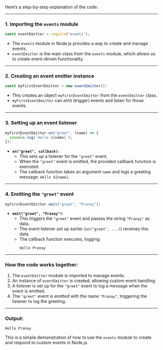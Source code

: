 Here’s a step-by-step explanation of the code:

---

### **1. Importing the `events` module**
```javascript
const eventEmitter = require("events");
```
- The `events` module in Node.js provides a way to create and manage events.
- `eventEmitter` is the main class from the `events` module, which allows us to create event-driven functionality.

---

### **2. Creating an event emitter instance**
```javascript
const myFirstEventEmitter = new eventEmitter();
```
- This creates an object `myFirstEventEmitter` from the `eventEmitter` class.
- `myFirstEventEmitter` can emit (trigger) events and listen for those events.

---

### **3. Setting up an event listener**
```javascript
myFirstEventEmitter.on("greet", (name) => {
  console.log(`Hello ${name}`);
});
```
- **`on("greet", callback)`**:
    - This sets up a listener for the `"greet"` event.
    - When the `"greet"` event is emitted, the provided callback function is executed.
    - The callback function takes an argument `name` and logs a greeting message: `Hello ${name}`.

---

### **4. Emitting the `"greet"` event**
```javascript
myFirstEventEmitter.emit("greet", "Pranay");
```
- **`emit("greet", "Pranay")`**:
    - This triggers the `"greet"` event and passes the string `"Pranay"` as data.
    - The event listener set up earlier (`on("greet", ...)`) receives this data.
    - The callback function executes, logging:
      ```plaintext
      Hello Pranay
      ```

---

### **How the code works together**:
1. The `eventEmitter` module is imported to manage events.
2. An instance of `eventEmitter` is created, allowing custom event handling.
3. A listener is set up for the `"greet"` event to log a message when the event is emitted.
4. The `"greet"` event is emitted with the name `"Pranay"`, triggering the listener to log the greeting.

---

### **Output**:
```
Hello Pranay
```

This is a simple demonstration of how to use the `events` module to create and respond to custom events in Node.js.